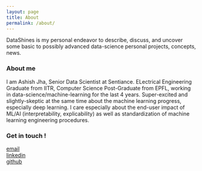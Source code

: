 ```yaml
---
layout: page
title: About
permalink: /about/
---
```


DataShines is my personal endeavor to describe, discuss, and uncover some basic to possibly advanced data-science personal projects, concepts, news.

### About me

I am Ashish Jha, Senior Data Scientist at Sentiance. ELectrical Engineering Graduate from IITR, Computer Science Post-Graduate from EPFL, working in data-science/machine-learning for the last 4 years. Super-excited and slightly-skeptic at the same time about the machine learning progress, especially deep learning. I care especially about the end-user impact of ML/AI (interpretability, explicability) as well as standardization of machine learning engineering procedures.


### Get in touch !

[email](mailto:arj7192@gmail.com)  
[linkedin](https://www.linkedin.com/in/ashishrj)  
[github](https://github.com/arj7192)
